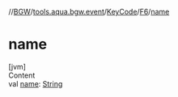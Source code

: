 //[BGW](../../../../index.md)/[tools.aqua.bgw.event](../../index.md)/[KeyCode](../index.md)/[F6](index.md)/[name](name.md)



# name  
[jvm]  
Content  
val [name](name.md): [String](https://kotlinlang.org/api/latest/jvm/stdlib/kotlin/-string/index.html)  



